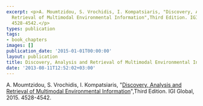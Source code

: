 ```yaml
---
excerpt: <p>A. Moumtzidou, S. Vrochidis, I. Kompatsiaris, "Discovery, Analysis and
  Retrieval of Multimodal Environmental Information",Third Edition. IGI Global, 2015.
  4528-4542.</p>
types: publication
tags:
- book_chapters
images: []
publication_date: '2015-01-01T00:00:00'
layout: publication
title: Discovery, Analysis and Retrieval of Multimodal Environmental Information
date: '2013-08-11T12:52:02+03:00'
---
```

<p>A. Moumtzidou, S. Vrochidis, I. Kompatsiaris, "<a href="http://www.igi-global.com/chapter/discovery-analysis-and-retrieval-of-multimodal-environmental-information/112895" target="_blank">Discovery, Analysis and Retrieval of Multimodal Environmental Information</a>",Third Edition. IGI Global, 2015. 4528-4542.</p>
